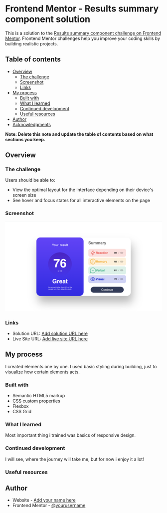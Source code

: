 # Frontend Mentor - Results summary component solution

This is a solution to the [Results summary component challenge on Frontend Mentor](https://www.frontendmentor.io/challenges/results-summary-component-CE_K6s0maV). Frontend Mentor challenges help you improve your coding skills by building realistic projects.

## Table of contents

- [Overview](#overview)
  - [The challenge](#the-challenge)
  - [Screenshot](#screenshot)
  - [Links](#links)
- [My process](#my-process)
  - [Built with](#built-with)
  - [What I learned](#what-i-learned)
  - [Continued development](#continued-development)
  - [Useful resources](#useful-resources)
- [Author](#author)
- [Acknowledgments](#acknowledgments)

**Note: Delete this note and update the table of contents based on what sections you keep.**

## Overview

### The challenge

Users should be able to:

- View the optimal layout for the interface depending on their device's screen size
- See hover and focus states for all interactive elements on the page

### Screenshot

![](./screenshot.png)

### Links

- Solution URL: [Add solution URL here](https://your-solution-url.com)
- Live Site URL: [Add live site URL here](https://your-live-site-url.com)

## My process

I created elements one by one. I used basic styling during building, just to visualize how certain elements acts.

### Built with

- Semantic HTML5 markup
- CSS custom properties
- Flexbox
- CSS Grid

### What I learned

Most important thing i trained was basics of responsive design.

### Continued development

I will see, where the journey will take me, but for now i enjoy it a lot!

### Useful resources

## Author

- Website - [Add your name here](https://www.your-site.com)
- Frontend Mentor - [@yourusername](https://thereisjustnothing.github.io/challenge2/)
